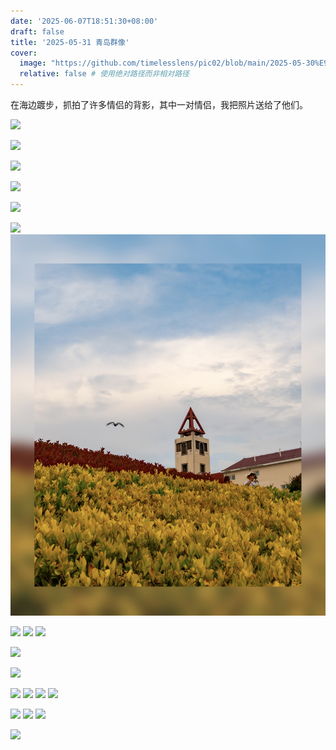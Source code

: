 ```yaml
---
date: '2025-06-07T18:51:30+08:00'
draft: false
title: '2025-05-31 青岛群像'
cover:
  image: "https://github.com/timelesslens/pic02/blob/main/2025-05-30%E9%9D%92%E5%B2%9B/1749295672196.jpg?raw=true" # 您可以使用文章中已有的图片或其他图片
  relative: false # 使用绝对路径而非相对路径
---
```


在海边踱步，抓拍了许多情侣的背影，其中一对情侣，我把照片送给了他们。

<!--more-->

![](https://github.com/timelesslens/pic02/blob/main/2025-05-30%E9%9D%92%E5%B2%9B/1749295672130.jpg?raw=true)

![](https://github.com/timelesslens/pic02/blob/main/2025-05-30%E9%9D%92%E5%B2%9B/1749295672146.jpg?raw=true)

![](https://github.com/timelesslens/pic02/blob/main/2025-05-30%E9%9D%92%E5%B2%9B/1749295672162.jpg?raw=true)

![](https://github.com/timelesslens/pic02/blob/main/2025-05-30%E9%9D%92%E5%B2%9B/1749295672178.jpg?raw=true)

![](https://github.com/timelesslens/pic02/blob/main/2025-05-30%E9%9D%92%E5%B2%9B/1749295672187.jpg?raw=true)

![](https://github.com/timelesslens/pic02/blob/main/2025-05-30%E9%9D%92%E5%B2%9B/1749295672196.jpg?raw=true)
![](https://github.com/timelesslens/pic02/blob/main/2025-05-30%E9%9D%92%E5%B2%9B/1749295672203.jpg?raw=true)

![](https://github.com/timelesslens/pic02/blob/main/2025-05-30%E9%9D%92%E5%B2%9B/1749295672220.jpg?raw=true)
![](https://github.com/timelesslens/pic02/blob/main/2025-05-30%E9%9D%92%E5%B2%9B/1749295672227.jpg?raw=true)
![](https://github.com/timelesslens/pic02/blob/main/2025-05-30%E9%9D%92%E5%B2%9B/1749295672235.jpg?raw=true)


![](https://github.com/timelesslens/pic02/blob/main/2025-05-30%E9%9D%92%E5%B2%9B/1749295672242.jpg?raw=true)

![](https://github.com/timelesslens/pic02/blob/main/2025-05-30%E9%9D%92%E5%B2%9B/1749295672258.jpg?raw=true)

![](https://github.com/timelesslens/pic02/blob/main/2025-05-30%E9%9D%92%E5%B2%9B/1749295672383.jpg?raw=true)
![](https://github.com/timelesslens/pic02/blob/main/2025-05-30%E9%9D%92%E5%B2%9B/1749295672405.jpg?raw=true)
![](https://github.com/timelesslens/pic02/blob/main/2025-05-30%E9%9D%92%E5%B2%9B/1749295672424.jpg?raw=true)
![](https://github.com/timelesslens/pic02/blob/main/2025-05-30%E9%9D%92%E5%B2%9B/1749295672441.jpg?raw=true)

![](https://github.com/timelesslens/pic02/blob/main/2025-05-30%E9%9D%92%E5%B2%9B/1749295672458.jpg?raw=true)
![](https://github.com/timelesslens/pic02/blob/main/2025-05-30%E9%9D%92%E5%B2%9B/1749295672474.jpg?raw=true)
![](https://github.com/timelesslens/pic02/blob/main/2025-05-30%E9%9D%92%E5%B2%9B/1749295672490.jpg?raw=true)

![](https://github.com/timelesslens/pic02/blob/main/2025-05-30%E9%9D%92%E5%B2%9B/1749295672507.jpg?raw=true)